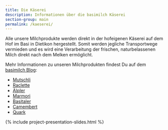 ```yaml
---
title: Die Käserei
description: Informationen über die basimilch Käserei
section-group: main
permalink: /kaeserei/
---
```


Alle unsere Milchprodukte werden direkt in der hofeigenen Käserei
auf dem Hof im Basi in Dietikon hergestellt. Somit werden jegliche Transportwege vermieden
und es wird eine Verarbeitung der frischen, naturbelassenen Milch direkt
nach dem Melken ermöglicht.

Mehr Informationen zu unseren Milchprodukten findest Du auf dem [basimilch Blog](https://basimil.ch/blog):

- [Mutschli](https://basimil.ch/blog/2018/01/22/kaeseportrait-01-mutschli)
- [Raclette](https://basimil.ch/blog/2018/02/21/kaeseportrait-02-raclette)
- [Älpler](https://basimil.ch/blog/2018/03/20/kaeseportrait-03-aelpler)
- [Marmori](https://basimil.ch/blog/2018/04/11/kaeseportrait-04-marmori)
- [Basitaler](https://basimil.ch/blog/2018/06/05/kaeseportrait-05-basitaler)
- [Camembert](https://basimil.ch/blog/2018/08/14/kaeseportrait-06-camembert)
- [Quark](https://basimil.ch/blog/2018/11/30/QuarksammlungRosmarie/)

{% include project-presentation-slides.html %}
